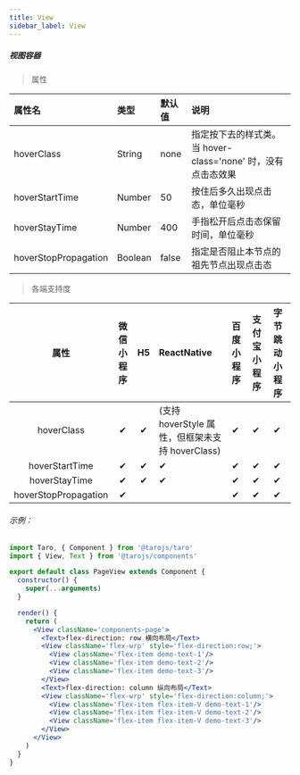 ```yaml
---
title: View
sidebar_label: View
---
```


##### 视图容器


> 属性

| 属性名 | 类型 | 默认值 | 说明 |
| :- | :- | :- | :- |
| hoverClass            | String  | none   | 指定按下去的样式类。当 hover-class='none' 时，没有点击态效果 |
| hoverStartTime       | Number  | 50     | 按住后多久出现点击态，单位毫秒                               |
|hoverStayTime        | Number  | 400    | 手指松开后点击态保留时间，单位毫秒                           |
| hoverStopPropagation | Boolean | false  | 指定是否阻止本节点的祖先节点出现点击态                       |

>各端支持度

| 属性 | 微信小程序 | H5 | ReactNative | 百度小程序 | 支付宝小程序 | 字节跳动小程序 |
| :-: | :-: | :-: | :- | :- | :- | :- |
| hoverClass | ✔ | ✔ |  (支持 hoverStyle 属性，但框架未支持 hoverClass)| ✔ | ✔ | ✔ |
| hoverStartTime | ✔ | ✔ | ✔ | ✔ | ✔ | ✔ |
| hoverStayTime | ✔ | ✔ | ✔ | ✔ | ✔ | ✔ |
| hoverStopPropagation | ✔ | |  | ✔ | ✔ | ✔ |

###### 示例：
```jsx
import Taro, { Component } from '@tarojs/taro'
import { View, Text } from '@tarojs/components'

export default class PageView extends Component {
  constructor() {
    super(...arguments)
  }

  render() {
    return (
      <View className='components-page'>
        <Text>flex-direction: row 横向布局</Text>
        <View className='flex-wrp' style='flex-direction:row;'>
          <View className='flex-item demo-text-1'/>
          <View className='flex-item demo-text-2'/>
          <View className='flex-item demo-text-3'/>
        </View>
        <Text>flex-direction: column 纵向布局</Text>
        <View className='flex-wrp' style='flex-direction:column;'>
          <View className='flex-item flex-item-V demo-text-1'/>
          <View className='flex-item flex-item-V demo-text-2'/>
          <View className='flex-item flex-item-V demo-text-3'/>
        </View>
      </View>
    )
  }
}
```
